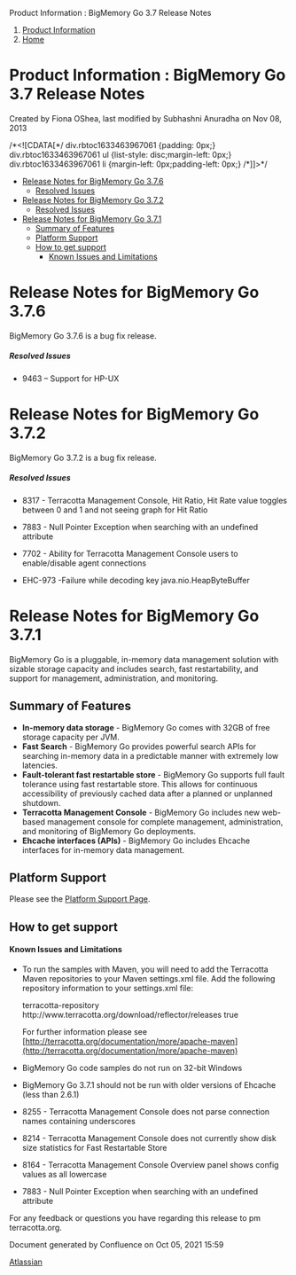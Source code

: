 Product Information : BigMemory Go 3.7 Release Notes  

1.  [Product Information](index.html)
2.  [Home](Home.html)

Product Information : BigMemory Go 3.7 Release Notes
====================================================

Created by Fiona OShea, last modified by Subhashni Anuradha on Nov 08, 2013

/\*<!\[CDATA\[\*/ div.rbtoc1633463967061 {padding: 0px;} div.rbtoc1633463967061 ul {list-style: disc;margin-left: 0px;} div.rbtoc1633463967061 li {margin-left: 0px;padding-left: 0px;} /\*\]\]>\*/

*   [Release Notes for BigMemory Go 3.7.6](#BigMemoryGo3.7ReleaseNotes-ReleaseNotesforBigMemoryGo3.7.6)
    *   [Resolved Issues](#BigMemoryGo3.7ReleaseNotes-ResolvedIssues)
*   [Release Notes for BigMemory Go 3.7.2](#BigMemoryGo3.7ReleaseNotes-ReleaseNotesforBigMemoryGo3.7.2)
    *   [Resolved Issues](#BigMemoryGo3.7ReleaseNotes-ResolvedIssues.1)
*   [Release Notes for BigMemory Go 3.7.1](#BigMemoryGo3.7ReleaseNotes-ReleaseNotesforBigMemoryGo3.7.1)
    *   [Summary of Features](#BigMemoryGo3.7ReleaseNotes-SummaryofFeatures)
    *   [Platform Support](#BigMemoryGo3.7ReleaseNotes-PlatformSupport)
    *   [How to get support](#BigMemoryGo3.7ReleaseNotes-Howtogetsupport)
        *   [Known Issues and Limitations](#BigMemoryGo3.7ReleaseNotes-KnownIssuesandLimitations)

Release Notes for BigMemory Go 3.7.6
====================================

BigMemory Go 3.7.6 is a bug fix release.

##### Resolved Issues

*   9463 – Support for HP-UX

Release Notes for BigMemory Go 3.7.2
====================================

BigMemory Go 3.7.2 is a bug fix release.

##### Resolved Issues

*   8317 - Terracotta Management Console, Hit Ratio, Hit Rate value toggles between 0 and 1 and not seeing graph for Hit Ratio
*   7883 - Null Pointer Exception when searching with an undefined attribute
*   7702 - Ability for Terracotta Management Console users to enable/disable agent connections
    
*   EHC-973 -Failure while decoding key java.nio.HeapByteBuffer 
    

Release Notes for BigMemory Go 3.7.1
====================================

BigMemory Go is a pluggable, in-memory data management solution with sizable storage capacity and includes search, fast restartability, and support for management, administration, and monitoring.

Summary of Features
-------------------

*   **In-memory data storage** - BigMemory Go comes with 32GB of free storage capacity per JVM.
*   **Fast Search** - BigMemory Go provides powerful search APIs for searching in-memory data in a predictable manner with extremely low latencies.
*   **Fault-tolerant fast restartable store** - BigMemory Go supports full fault tolerance using fast restartable store. This allows for continuous accessibility of previously cached data after a planned or unplanned shutdown.
*   **Terracotta Management Console** - BigMemory Go includes new web-based management console for complete management, administration, and monitoring of BigMemory Go deployments.
*   **Ehcache interfaces (APIs)** - BigMemory Go includes Ehcache interfaces for in-memory data management.

Platform Support
----------------

Please see the [Platform Support Page](30965841.html).

How to get support
------------------

#### Known Issues and Limitations

*   To run the samples with Maven, you will need to add the Terracotta Maven repositories to your Maven settings.xml file. Add the following repository information to your settings.xml file:
    
    <repository>
        <id>terracotta-repository</id>
        <url>http://www.terracotta.org/download/reflector/releases</url>
        <releases>
            <enabled>true</enabled>
        </releases>
    </repository>
    
    For further information please see [http://terracotta.org/documentation/more/apache-maven](http://terracotta.org/documentation/more/apache-maven)
    

*   BigMemory Go code samples do not run on 32-bit Windows
*   BigMemory Go 3.7.1 should not be run with older versions of Ehcache (less than 2.6.1)
*   8255 - Terracotta Management Console does not parse connection names containing underscores
*   8214 - Terracotta Management Console does not currently show disk size statistics for Fast Restartable Store
*   8164 - Terracotta Management Console Overview panel shows config values as all lowercase
*   7883 - Null Pointer Exception when searching with an undefined attribute

For any feedback or questions you have regarding this release to pm <at> terracotta.org.

Document generated by Confluence on Oct 05, 2021 15:59

[Atlassian](http://www.atlassian.com/)